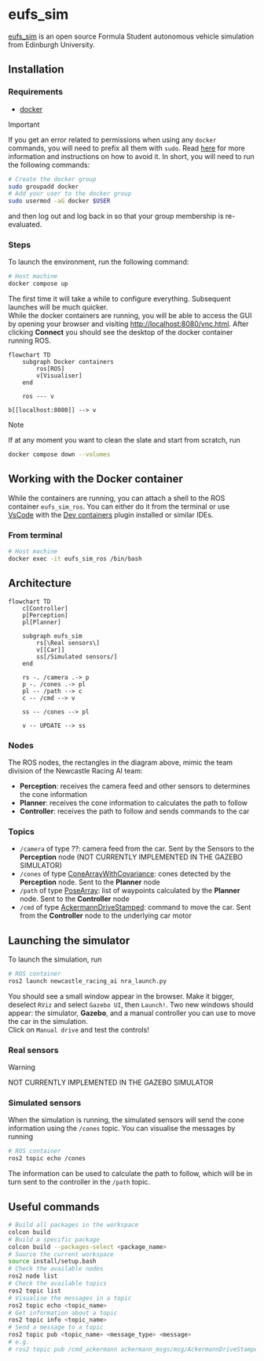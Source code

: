 # eufs_sim

[eufs_sim](https://gitlab.com/eufs/eufs_sim) is an open source Formula Student autonomous vehicle simulation from Edinburgh University.

## Installation

### Requirements

- [docker](https://www.docker.com/)

> [!IMPORTANT]  
> If you get an error related to permissions when using any `docker` commands, you will need to prefix all them with `sudo`.
> Read [here](https://docs.docker.com/engine/install/linux-postinstall/#manage-docker-as-a-non-root-user) for more information and instructions on how to avoid it.
> In short, you will need to run the following commands:
>
> ```bash
> # Create the docker group
> sudo groupadd docker
> # Add your user to the docker group
> sudo usermod -aG docker $USER
> ```
>
> and then log out and log back in so that your group membership is re-evaluated.

### Steps

To launch the environment, run the following command:

```bash
# Host machine
docker compose up
```

The first time it will take a while to configure everything.
Subsequent launches will be much quicker.  
While the docker containers are running, you will be able to access the GUI by opening your browser and visiting [http://localhost:8080/vnc.html](http://localhost:8080/vnc.html).
After clicking **Connect** you should see the desktop of the docker container running ROS.

```mermaid
flowchart TD
    subgraph Docker containers
        ros[ROS]
        v[Visualiser]
    end

    ros --- v

b[[localhost:8080]] --> v
```

> [!NOTE]  
> If at any moment you want to clean the slate and start from scratch, run
>
> ```bash
> docker compose down --volumes
> ```

## Working with the Docker container

While the containers are running, you can attach a shell to the ROS container `eufs_sim_ros`.
You can either do it from the terminal or use [VsCode](https://code.visualstudio.com/) with the [Dev containers](https://marketplace.visualstudio.com/items?itemName=ms-vscode-remote.remote-containers) plugin installed or similar IDEs.

### From terminal

```bash
# Host machine
docker exec -it eufs_sim_ros /bin/bash
```

## Architecture

```mermaid
flowchart TD
    c[Controller]
    p[Perception]
    pl[Planner]

    subgraph eufs_sim
        rs[\Real sensors\]
        v[[Car]]
        ss[/Simulated sensors/]
    end

    rs -. /camera .-> p
    p -. /cones .-> pl
    pl -- /path --> c
    c -- /cmd --> v

    ss -- /cones --> pl

    v -- UPDATE --> ss
```

### Nodes

The ROS nodes, the rectangles in the diagram above, mimic the team division of the Newcastle Racing AI team:

- **Perception**: receives the camera feed and other sensors to determines the cone information
- **Planner**: receives the cone information to calculates the path to follow
- **Controller**: receives the path to follow and sends commands to the car

### Topics

- `/camera` of type ??: camera feed from the car. Sent by the Sensors to the **Perception** node (NOT CURRENTLY IMPLEMENTED IN THE GAZEBO SIMULATOR)
- `/cones` of type [ConeArrayWithCovariance](https://gitlab.com/eufs/eufs_msgs/-/blob/master/msg/ConeArrayWithCovariance.msg): cones detected by the **Perception** node. Sent to the **Planner** node
- `/path` of type [PoseArray](https://docs.ros.org/en/noetic/api/geometry_msgs/html/msg/PoseArray.html): list of waypoints calculated by the **Planner** node. Sent to the **Controller** node
- `/cmd` of type [AckermannDriveStamped](https://docs.ros.org/en/noetic/api/ackermann_msgs/html/msg/AckermannDriveStamped.html): command to move the car. Sent from the **Controller** node to the underlying car motor

## Launching the simulator

To launch the simulation, run

```bash
# ROS container
ros2 launch newcastle_racing_ai nra_launch.py
```

You should see a small window appear in the browser.
Make it bigger, deselect `RViz` and select `Gazebo UI`, then `Launch!`.
Two new windows should appear: the simulator, **Gazebo**, and a manual controller you can use to move the car in the simulation.  
Click on `Manual drive` and test the controls!

### Real sensors

> [!WARNING]  
> NOT CURRENTLY IMPLEMENTED IN THE GAZEBO SIMULATOR

### Simulated sensors

When the simulation is running, the simulated sensors will send the cone information using the `/cones` topic.
You can visualise the messages by running

```bash
# ROS container
ros2 topic echo /cones
```

The information can be used to calculate the path to follow, which will be in turn sent to the controller in the `/path` topic.

## Useful commands

```bash
# Build all packages in the workspace
colcon build
# Build a specific package
colcon build --packages-select <package_name>
# Source the current workspace
source install/setup.bash
# Check the available nodes
ros2 node list
# Check the available topics
ros2 topic list
# Visualise the messages in a topic
ros2 topic echo <topic_name>
# Get information about a topic
ros2 topic info <topic_name>
# Send a message to a topic
ros2 topic pub <topic_name> <message_type> <message>
# e.g. 
# ros2 topic pub /cmd_ackermann ackermann_msgs/msg/AckermannDriveStamped "{steering_angle: 0.0, steering_angle_velocity: 0.0, speed: 0.0, acceleration: 0.0, jerk: 0.0}"
```
